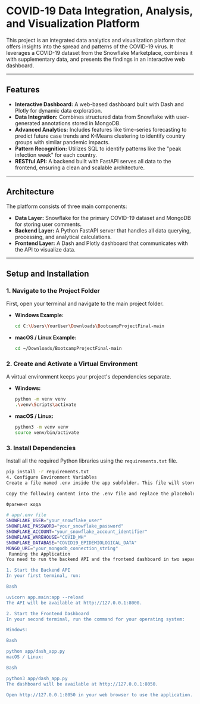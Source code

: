 # COVID-19 Data Integration, Analysis, and Visualization Platform

This project is an integrated data analytics and visualization platform that offers insights into the spread and patterns of the COVID-19 virus. It leverages a COVID-19 dataset from the Snowflake Marketplace, combines it with supplementary data, and presents the findings in an interactive web dashboard.

---
## Features
* **Interactive Dashboard:** A web-based dashboard built with Dash and Plotly for dynamic data exploration.
* **Data Integration:** Combines structured data from Snowflake with user-generated annotations stored in MongoDB.
* **Advanced Analytics:** Includes features like time-series forecasting to predict future case trends and K-Means clustering to identify country groups with similar pandemic impacts.
* **Pattern Recognition:** Utilizes SQL to identify patterns like the "peak infection week" for each country.
* **RESTful API:** A backend built with FastAPI serves all data to the frontend, ensuring a clean and scalable architecture.

---
##  Architecture
The platform consists of three main components:
* **Data Layer:** Snowflake for the primary COVID-19 dataset and MongoDB for storing user comments.
* **Backend Layer:** A Python FastAPI server that handles all data querying, processing, and analytical calculations.
* **Frontend Layer:** A Dash and Plotly dashboard that communicates with the API to visualize data.

---
##  Setup and Installation

### **1. Navigate to the Project Folder**
First, open your terminal and navigate to the main project folder.

* **Windows Example:**
    ```bash
    cd C:\Users\YourUser\Downloads\BootcampProjectFinal-main
    ```
* **macOS / Linux Example:**
    ```bash
    cd ~/Downloads/BootcampProjectFinal-main
    ```

### **2. Create and Activate a Virtual Environment**
A virtual environment keeps your project's dependencies separate.

* **Windows:**
    ```bash
    python -m venv venv
    .\venv\Scripts\activate
    ```
* **macOS / Linux:**
    ```bash
    python3 -m venv venv
    source venv/bin/activate
    ```

### **3. Install Dependencies**
Install all the required Python libraries using the `requirements.txt` file.
```bash
pip install -r requirements.txt
4. Configure Environment Variables
Create a file named .env inside the app subfolder. This file will store your database credentials.

Copy the following content into the .env file and replace the placeholders with your actual credentials:

Фрагмент кода

# app/.env file
SNOWFLAKE_USER="your_snowflake_user"
SNOWFLAKE_PASSWORD="your_snowflake_password"
SNOWFLAKE_ACCOUNT="your_snowflake_account_identifier"
SNOWFLAKE_WAREHOUSE="COVID_WH"
SNOWFLAKE_DATABASE="COVID19_EPIDEMIOLOGICAL_DATA"
MONGO_URI="your_mongodb_connection_string"
 Running the Application
You need to run the backend API and the frontend dashboard in two separate terminals. Make sure you are in the project's root directory and have activated the virtual environment in both.

1. Start the Backend API
In your first terminal, run:

Bash

uvicorn app.main:app --reload
The API will be available at http://127.0.0.1:8000.

2. Start the Frontend Dashboard
In your second terminal, run the command for your operating system:

Windows:

Bash

python app/dash_app.py
macOS / Linux:

Bash

python3 app/dash_app.py
The dashboard will be available at http://127.0.0.1:8050.

Open http://127.0.0.1:8050 in your web browser to use the application.
